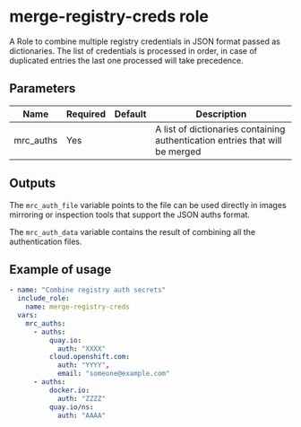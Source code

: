 # merge-registry-creds role

A Role to combine multiple registry credentials in JSON format passed as dictionaries. The list of credentials is processed in order, in case of duplicated entries the last one processed will take precedence.

## Parameters

Name             | Required | Default        | Description
-----------------|----------| ---------------|-------------
mrc_auths        | Yes      |                | A list of dictionaries containing authentication entries that will be merged

## Outputs

The `mrc_auth_file` variable points to the file can be used directly in images mirroring or inspection tools that support the JSON auths format.

The `mrc_auth_data` variable contains the result of combining all the authentication files.

## Example of usage

```yaml
- name: "Combine registry auth secrets"
  include_role:
    name: merge-registry-creds
  vars:
    mrc_auths:
      - auths:
          quay.io:
            auth: "XXXX"
          cloud.openshift.com:
            auth: "YYYY",
            email: "someone@example.com"
      - auths:
          docker.io:
            auth: "ZZZZ"
          quay.io/ns:
            auth: "AAAA"
```
